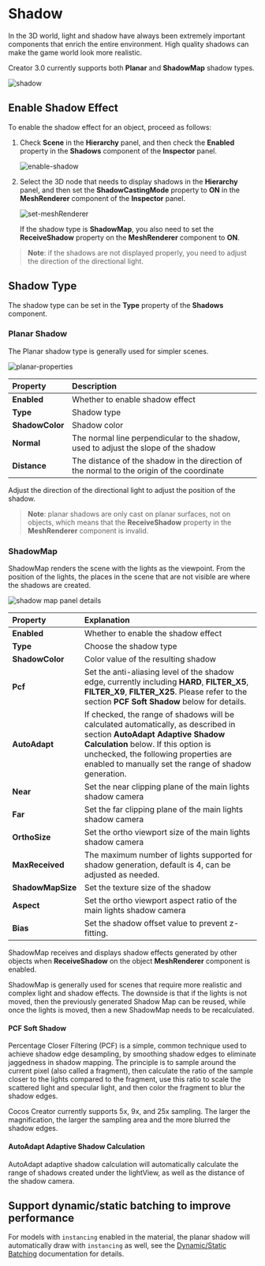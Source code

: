 # Shadow

In the 3D world, light and shadow have always been extremely important components that enrich the entire environment. High quality shadows can make the game world look more realistic.

Creator 3.0 currently supports both **Planar** and **ShadowMap** shadow types.

![shadow](shadow/shadowExample.png)

## Enable Shadow Effect

To enable the shadow effect for an object, proceed as follows:

1. Check **Scene** in the **Hierarchy** panel, and then check the **Enabled** property in the **Shadows** component of the **Inspector** panel.

    ![enable-shadow](shadow/enable-shadow.png)

2. Select the 3D node that needs to display shadows in the **Hierarchy** panel, and then set the **ShadowCastingMode** property to **ON** in the **MeshRenderer** component of the **Inspector** panel.

    ![set-meshRenderer](shadow/set-meshrenderer.png)

    If the shadow type is **ShadowMap**, you also need to set the **ReceiveShadow** property on the **MeshRenderer** component to **ON**.

> **Note**: if the shadows are not displayed properly, you need to adjust the direction of the directional light.

## Shadow Type

The shadow type can be set in the **Type** property of the **Shadows** component.

### Planar Shadow

The Planar shadow type is generally used for simpler scenes.

![planar-properties](shadow/plannar-properties.png)

| Property | Description |
| :--- | :--- |
| **Enabled** | Whether to enable shadow effect |
| **Type** | Shadow type |
| **ShadowColor** | Shadow color |
| **Normal** | The normal line perpendicular to the shadow, used to adjust the slope of the shadow |
| **Distance** | The distance of the shadow in the direction of the normal to the origin of the coordinate |

Adjust the direction of the directional light to adjust the position of the shadow.

> **Note**: planar shadows are only cast on planar surfaces, not on objects, which means that the **ReceiveShadow** property in the **MeshRenderer** component is invalid.

### ShadowMap

ShadowMap renders the scene with the lights as the viewpoint. From the position of the lights, the places in the scene that are not visible are where the shadows are created.

![shadow map panel details](shadow/shadowmap-properties.png)

| Property | Explanation |
| :--- | :--- |
| **Enabled**         | Whether to enable the shadow effect |
| **Type**            | Choose the shadow type |
| **ShadowColor**     | Color value of the resulting shadow |
| **Pcf**             | Set the anti-aliasing level of the shadow edge, currently including **HARD**, **FILTER_X5**, **FILTER_X9**, **FILTER_X25**. Please refer to the section **PCF Soft Shadow** below for details.  |
| **AutoAdapt**       | If checked, the range of shadows will be calculated automatically, as described in section **AutoAdapt Adaptive Shadow Calculation** below. If this option is unchecked, the following properties are enabled to manually set the range of shadow generation.  |
| **Near**            | Set the near clipping plane of the main lights shadow camera |
| **Far**             | Set the far clipping plane of the main lights shadow camera |
| **OrthoSize**       | Set the ortho viewport size of the main lights shadow camera |
| **MaxReceived**     | The maximum number of lights supported for shadow generation, default is 4, can be adjusted as needed.  |
| **ShadowMapSize**   | Set the texture size of the shadow |
| **Aspect**          | Set the ortho viewport aspect ratio of the main lights shadow camera |
| **Bias**            | Set the shadow offset value to prevent z-fitting. |

ShadowMap receives and displays shadow effects generated by other objects when **ReceiveShadow** on the object **MeshRenderer** component is enabled.

ShadowMap is generally used for scenes that require more realistic and complex light and shadow effects. The downside is that if the lights is not moved, then the previously generated Shadow Map can be reused, while once the lights is moved, then a new ShadowMap needs to be recalculated.

#### PCF Soft Shadow

Percentage Closer Filtering (PCF) is a simple, common technique used to achieve shadow edge desampling, by smoothing shadow edges to eliminate jaggedness in shadow mapping. The principle is to sample around the current pixel (also called a fragment), then calculate the ratio of the sample closer to the lights compared to the fragment, use this ratio to scale the scattered light and specular light, and then color the fragment to blur the shadow edges.

Cocos Creator currently supports 5x, 9x, and 25x sampling. The larger the magnification, the larger the sampling area and the more blurred the shadow edges.

#### AutoAdapt Adaptive Shadow Calculation

AutoAdapt adaptive shadow calculation will automatically calculate the range of shadows created under the lightView, as well as the distance of the shadow camera.

## Support dynamic/static batching to improve performance

For models with `instancing` enabled in the material, the planar shadow will automatically draw with `instancing` as well, see the [Dynamic/Static Batching](../../engine/renderable/model-component.md#model-group-rendering) documentation for details.
